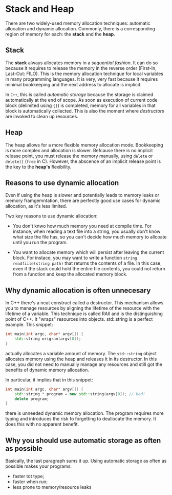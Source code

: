 # Stack and Heap
There are two widely-used memory allocation techniques: automatic allocation and
dynamic allocation. Commonly, there is a corresponding region of memory for each:
the __stack__ and the __heap__.

## Stack
The __stack__ always allocates memory in a _sequential fashion_. It can do so
because it requires to release the memory in the reverse order (First-In, Last-Out: FILO).
This is the memory allocation technique for local variables in many programming languages.
It is very, very fast because it requires minimal bookkeeping and the next
address to allocate is implicit.

In `C++`, this is called _automatic storage_ because the storage is claimed automatically
at the end of scope. As soon as execution of current code block (delimited using `{}`) is
completed, memory for all variables in that block is automatically collected. This is
also the moment where _destructors_ are invoked to clean up resources.

## Heap
The heap allows for a more flexible memory allocation mode. Bookkeeping is more complex
and allocation is slower. Befcause there is no implicit release point, you must release
the memory manually, using `delete` or `delete[]` (`free` in C). However, the
abscence of an implicit release point is the key to the __heap's__ flexibility.


## Reasons to use dynamic allocation
Even if using the heap is slower and potentially leads to memory leaks or memory framgemntation,
there are perfectly good use cases for dynamic allocation, as it's less limited.

Two key reasons to use dynamic allocation:
 - You don't knwo how much memory you need at compile time. For instance, when reading
   a text file into a string, you usually don't know what size the file has, so you
   can't decide how much memory to allcoate until you run the program.

 - You want to allocate memory which will persist after leaving the current block.
   For instace, you may want to write a function `string readfiile(string path)` that
   returns the contents of a file. In this case, even if the stack could hold the entire
   file contents, you could not return from a function and keep the allocated memory block.

## Why dynamic allocation is often unnecesary
In C++ there's a neat construct called a destructor. This mechanism allows you to manage resources by aligning the lifetime of the resource with the lifetime of a variable. This technique is called RAII and is the distinguishing point of C++. It "wraps" resources into objects. std::string is a perfect example. This snippet:

```C++
int main(int argc, char* argv[]) {
    std::string origran(argv[0]);
}
```

actually allocates a variable amount of memory. The `std::string` object allocates memory using the heap and releases it in its destructor. In this case, you did not need to manually manage any resources and still got the benefits of dynamic memory allocation.

In particular, it implies that in this snippet:

```C++
int main(int argc, char* argv[]) {
    std::string * program = new std::string(argv[0]); // bad!
    delete program;
}
```

there is unneeded dynamic memory allocation. The program requires more typing and introduces
the risk fo forgetting to deallocate the memory. It does this with no apparent benefit.

## Why you should use automatic storage as often as possible
Basically, the last paragraph sums it up. Using automatic storage as often
as possible makes your programs:
 - faster tot type;
 - faster when run;
 - less prone to memory/resource leaks
 